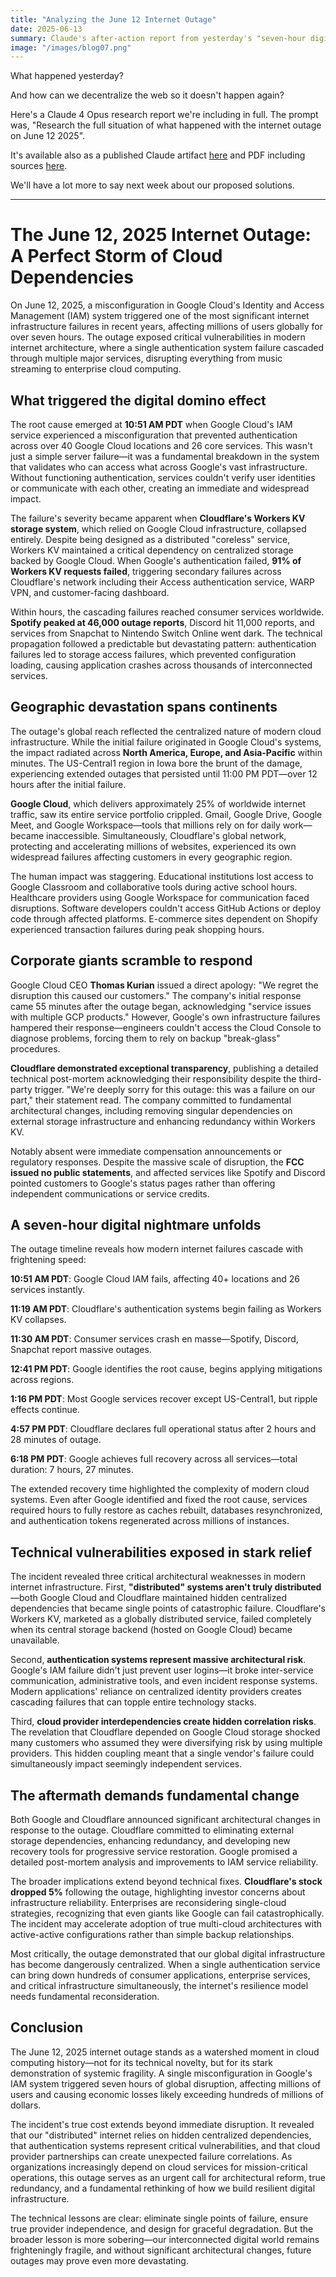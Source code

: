 ```yaml
---
title: "Analyzing the June 12 Internet Outage"
date: 2025-06-13
summary: Claude's after-action report from yesterday's "seven-hour digital nightmare"
image: "/images/blog07.png"
---
```


What happened yesterday?

And how can we decentralize the web so it doesn't happen again?

Here's a Claude 4 Opus research report we're including in full. The prompt was, "Research the full situation of what happened with the internet outage on June 12 2025".

It's available also as a published Claude artifact [here](https://claude.ai/public/artifacts/36d412a4-8ddb-4b59-9e38-69fbd1866ab6) and PDF including sources [here](/public/files/june12outagereport.pdf).

We'll have a lot more to say next week about our proposed solutions.

---

# The June 12, 2025 Internet Outage: A Perfect Storm of Cloud Dependencies

On June 12, 2025, a misconfiguration in Google Cloud's Identity and Access Management (IAM) system triggered one of the most significant internet infrastructure failures in recent years, affecting millions of users globally for over seven hours. The outage exposed critical vulnerabilities in modern internet architecture, where a single authentication system failure cascaded through multiple major services, disrupting everything from music streaming to enterprise cloud computing.

## What triggered the digital domino effect

The root cause emerged at **10:51 AM PDT** when Google Cloud's IAM service experienced a misconfiguration that prevented authentication across over 40 Google Cloud locations and 26 core services. This wasn't just a simple server failure—it was a fundamental breakdown in the system that validates who can access what across Google's vast infrastructure. Without functioning authentication, services couldn't verify user identities or communicate with each other, creating an immediate and widespread impact.

The failure's severity became apparent when **Cloudflare's Workers KV storage system**, which relied on Google Cloud infrastructure, collapsed entirely. Despite being designed as a distributed "coreless" service, Workers KV maintained a critical dependency on centralized storage backed by Google Cloud. When Google's authentication failed, **91% of Workers KV requests failed**, triggering secondary failures across Cloudflare's network including their Access authentication service, WARP VPN, and customer-facing dashboard.

Within hours, the cascading failures reached consumer services worldwide. **Spotify peaked at 46,000 outage reports**, Discord hit 11,000 reports, and services from Snapchat to Nintendo Switch Online went dark. The technical propagation followed a predictable but devastating pattern: authentication failures led to storage access failures, which prevented configuration loading, causing application crashes across thousands of interconnected services.

## Geographic devastation spans continents

The outage's global reach reflected the centralized nature of modern cloud infrastructure. While the initial failure originated in Google Cloud's systems, the impact radiated across **North America, Europe, and Asia-Pacific** within minutes. The US-Central1 region in Iowa bore the brunt of the damage, experiencing extended outages that persisted until 11:00 PM PDT—over 12 hours after the initial failure.

**Google Cloud**, which delivers approximately 25% of worldwide internet traffic, saw its entire service portfolio crippled. Gmail, Google Drive, Google Meet, and Google Workspace—tools that millions rely on for daily work—became inaccessible. Simultaneously, Cloudflare's global network, protecting and accelerating millions of websites, experienced its own widespread failures affecting customers in every geographic region.

The human impact was staggering. Educational institutions lost access to Google Classroom and collaborative tools during active school hours. Healthcare providers using Google Workspace for communication faced disruptions. Software developers couldn't access GitHub Actions or deploy code through affected platforms. E-commerce sites dependent on Shopify experienced transaction failures during peak shopping hours.

## Corporate giants scramble to respond

Google Cloud CEO **Thomas Kurian** issued a direct apology: "We regret the disruption this caused our customers." The company's initial response came 55 minutes after the outage began, acknowledging "service issues with multiple GCP products." However, Google's own infrastructure failures hampered their response—engineers couldn't access the Cloud Console to diagnose problems, forcing them to rely on backup "break-glass" procedures.

**Cloudflare demonstrated exceptional transparency**, publishing a detailed technical post-mortem acknowledging their responsibility despite the third-party trigger. "We're deeply sorry for this outage: this was a failure on our part," their statement read. The company committed to fundamental architectural changes, including removing singular dependencies on external storage infrastructure and enhancing redundancy within Workers KV.

Notably absent were immediate compensation announcements or regulatory responses. Despite the massive scale of disruption, the **FCC issued no public statements**, and affected services like Spotify and Discord pointed customers to Google's status pages rather than offering independent communications or service credits.

## A seven-hour digital nightmare unfolds

The outage timeline reveals how modern internet failures cascade with frightening speed:

**10:51 AM PDT**: Google Cloud IAM fails, affecting 40+ locations and 26 services instantly.

**11:19 AM PDT**: Cloudflare's authentication systems begin failing as Workers KV collapses.

**11:30 AM PDT**: Consumer services crash en masse—Spotify, Discord, Snapchat report massive outages.

**12:41 PM PDT**: Google identifies the root cause, begins applying mitigations across regions.

**1:16 PM PDT**: Most Google services recover except US-Central1, but ripple effects continue.

**4:57 PM PDT**: Cloudflare declares full operational status after 2 hours and 28 minutes of outage.

**6:18 PM PDT**: Google achieves full recovery across all services—total duration: 7 hours, 27 minutes.

The extended recovery time highlighted the complexity of modern cloud systems. Even after Google identified and fixed the root cause, services required hours to fully restore as caches rebuilt, databases resynchronized, and authentication tokens regenerated across millions of instances.

## Technical vulnerabilities exposed in stark relief

The incident revealed three critical architectural weaknesses in modern internet infrastructure. First, **"distributed" systems aren't truly distributed**—both Google Cloud and Cloudflare maintained hidden centralized dependencies that became single points of catastrophic failure. Cloudflare's Workers KV, marketed as a globally distributed service, failed completely when its central storage backend (hosted on Google Cloud) became unavailable.

Second, **authentication systems represent massive architectural risk**. Google's IAM failure didn't just prevent user logins—it broke inter-service communication, administrative tools, and even incident response systems. Modern applications' reliance on centralized identity providers creates cascading failures that can topple entire technology stacks.

Third, **cloud provider interdependencies create hidden correlation risks**. The revelation that Cloudflare depended on Google Cloud storage shocked many customers who assumed they were diversifying risk by using multiple providers. This hidden coupling meant that a single vendor's failure could simultaneously impact seemingly independent services.

## The aftermath demands fundamental change

Both Google and Cloudflare announced significant architectural changes in response to the outage. Cloudflare committed to eliminating external storage dependencies, enhancing redundancy, and developing new recovery tools for progressive service restoration. Google promised a detailed post-mortem analysis and improvements to IAM service reliability.

The broader implications extend beyond technical fixes. **Cloudflare's stock dropped 5%** following the outage, highlighting investor concerns about infrastructure reliability. Enterprises are reconsidering single-cloud strategies, recognizing that even giants like Google can fail catastrophically. The incident may accelerate adoption of true multi-cloud architectures with active-active configurations rather than simple backup relationships.

Most critically, the outage demonstrated that our global digital infrastructure has become dangerously centralized. When a single authentication service can bring down hundreds of consumer applications, enterprise services, and critical infrastructure simultaneously, the internet's resilience model needs fundamental reconsideration.

## Conclusion

The June 12, 2025 internet outage stands as a watershed moment in cloud computing history—not for its technical novelty, but for its stark demonstration of systemic fragility. A single misconfiguration in Google's IAM system triggered seven hours of global disruption, affecting millions of users and causing economic losses likely exceeding hundreds of millions of dollars.

The incident's true cost extends beyond immediate disruption. It revealed that our "distributed" internet relies on hidden centralized dependencies, that authentication systems represent critical vulnerabilities, and that cloud provider partnerships can create unexpected failure correlations. As organizations increasingly depend on cloud services for mission-critical operations, this outage serves as an urgent call for architectural reform, true redundancy, and a fundamental rethinking of how we build resilient digital infrastructure.

The technical lessons are clear: eliminate single points of failure, ensure true provider independence, and design for graceful degradation. But the broader lesson is more sobering—our interconnected digital world remains frighteningly fragile, and without significant architectural changes, future outages may prove even more devastating.
